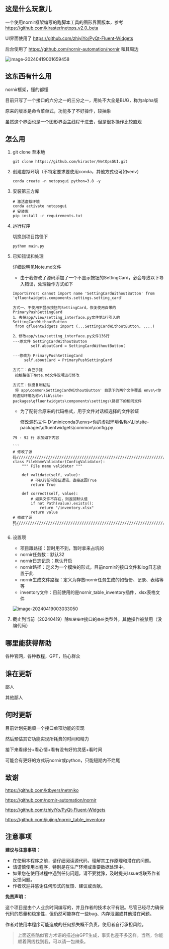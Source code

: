 ## 这是什么玩意儿

一个使用nornir框架编写的跑脚本工具的图形界面版本，参考 https://github.com/kiraster/netops_v2.0_beta

UI界面使用了 https://github.com/zhiyiYo/PyQt-Fluent-Widgets 

后台使用了 https://github.com/nornir-automation/nornir  和其周边

![image-20240419001659458](https://s2.loli.net/2024/04/19/BPQnKmOwRcYp17r.png)

## 这东西有什么用

nornir框架，懂的都懂

目前只写了一个接口的六分之一的三分之一，用处不大全是BUG，称为alpha版

原来的版本是命令菜单式，功能多了不好操作，较抽象

虽然这个界面也是一个图形界面主线程干进去，但是很多操作比较直观

## 怎么用

1. git clone 至本地

   ```
   git clone https://github.com/kiraster/NetOpsGUI.git
   ```

1. 创建虚拟环境（不特定要求要使用conda，其他方式也可如venv）

   ```
   conda create -n netopsgui python=3.8 -y
   ```

2. 安装第三方库

   ```
   # 激活虚拟环境
   conda activate netopsgui
   # 安装库
   pip install -r requirements.txt
   ```

4. 运行程序

   切换到项目路径下

   ```
   python main.py
   ```

5. 已知错误和处理

   详细说明见Note.md文件
   
   - 由于我修改了源码添加了一个不显示按钮的SettingCard，必会导致以下导入错误，处理操作方式如下

   ```
   ImportError: cannot import name 'SettingCardWithoutButton' from 'qfluentwidgets.components.settings.setting_card'
   ```
   
   ```
   方式一、不使用不显示按钮的SettingCard，恢复使用自带的PrimaryPushSettingCard
   1、去掉app/view/setting_interface.py文件第1行引入的SettingCardWithoutButton
   	from qfluentwidgets import (...SettingCardWithoutButton, ....)
   	
   2、修改app/view/setting_interface.py文件136行
   ---原文件 SettingCardWithoutButton
           self.aboutCard = SettingCardWithoutButton(
   
   ---修改为 PrimaryPushSettingCard
   		self.aboutCard = PrimaryPushSettingCard
           
   方式二：自己手搓
   	按根路径下Note.md文件说明进行修改
   	
   方式三：快捷复制粘贴
   	将 app\common\SettingCardWithoutButton' 目录下的两个文件覆盖 envs\<你的虚拟环境名称>\lib\site-packages\qfluentwidgets\components\settings\路径下的相同文件
   ```
   
   - 为了配符合原来的代码格式，用于文件对话框选择的文件验证
   
     修改源码文件 D:\miniconda3\envs\<你的虚拟环境名称>\Lib\site-packages\qfluentwidgets\common\config.py
   
   ````
   79 - 92 行 添加如下内容
   
   ```
   # 修改了源码//////////////////////////////////////////////////////////////////
   class FileNameValidator(ConfigValidator):
       """ File name validator """
   
       def validate(self, value):
           # 不执行任何验证逻辑，直接返回True
           return True
   
       def correct(self, value):
           # 如果文件不存在，则返回默认值
           if not Path(value).exists():
               return "/inventory.xlsx"
           return value
   # 修改了源码//////////////////////////////////////////////////////////////////
   ```
   ````
   
6. 设置项

   - 项目跟路径：暂时用不到，暂时拿来占坑的
   - nornir任务数：默认32
   - nornir日志记录：默认开启
   - nornir路径：定义为一个模块的形式，目前nornir的接口文件和log日志放置于此
   - nornir生成文件路径：定义为存放nornir任务生成的如备份、记录、表格等等
   - inventory文件：目前使用的是nornir_table_inventory插件，xlsx表格文件

   ![image-20240419003033050](https://s2.loli.net/2024/04/19/Lo4vFlPcyYJ1RwD.png)

5. 截止到当前（20240419）除`批量操作`接口的`备份`类型外，其他操作被禁用（没编代码）

## 哪里能获得帮助

各种官网，各种教程，GPT，热心群众

## 谁在更新

鄙人

其他鄙人

## 何时更新

目前计划先跑顺一个接口单项功能的实现

然后预估其它功能实现所耗费的时间和精力

接下来看缘分+看心情+看有没有好的灵感+看时间

可能会有更好的方式玩nornir或python，只能短期内不烂尾

## 致谢

https://github.com/ktbyers/netmiko

https://github.com/nornir-automation/nornir

https://github.com/zhiyiYo/PyQt-Fluent-Widgets

https://github.com/jiujing/nornir_table_inventory

## 注意事项

**建议与注意事项：**

- 在使用本程序之前，请仔细阅读源代码，理解其工作原理和潜在的问题。
- 请谨慎使用本程序，特别是在生产环境或重要数据处理中。
- 如果您在使用过程中遇到任何问题，请不要犹豫，及时提交Issue或联系作者反馈问题。
- 作者欢迎并感谢任何形式的反馈、建议或贡献。

**免责声明：**

这个项目是由个人业余时间编写的，并且作者的技术水平有限。尽管已经尽力确保代码的质量和稳定性，但仍然可能存在一些bug、内存泄漏或其他潜在问题。

作者对使用本程序可能造成的任何损失概不负责，使用者自行承担风险。

> 上面这些酷似官方术语的描述由GPT生成，事实也差不多这样。当然，你能顺着网线找到我，可以请一包辣条。
